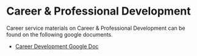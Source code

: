 # Career & Professional Development

Career service materials on Career & Professional Development can be found on the following google documents.

- [Career Development Google Doc](https://docs.google.com/document/d/1sSWiIklhWXN7WUFukWUO2PUYoN19ontkxDa9Z8tdKqE/edit)
